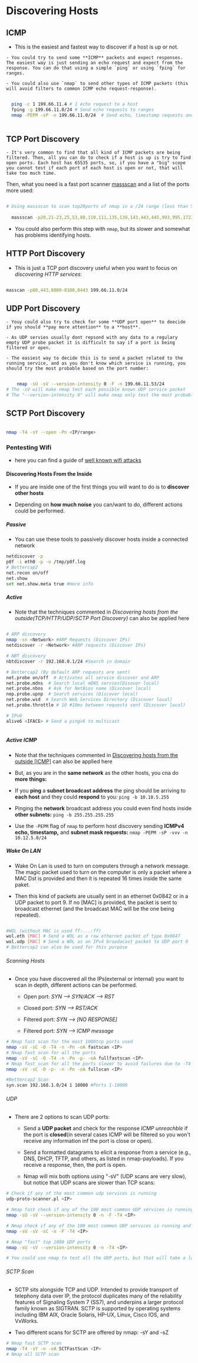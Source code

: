 # Discovering Hosts

## ICMP
 
  -  This is the easiest and fastest way to discover if a host is up or not.
  
    - You could try to send some **ICMP** packets and expect responses. The easiest way is just sending an echo request and expect from the response. You can do that using a simple `ping` or using `fping` for ranges.
 
    - You could also use `nmap` to send other types of ICMP packets (this will avoid filters to common ICMP echo request-response).
        
```bash

  ping -c 1 199.66.11.4 # 1 echo request to a host
  fping -g 199.66.11.0/24 # Send echo requests to ranges
  nmap -PEPM -sP -n 199.66.11.0/24  # Send echo, timestamp requests and subnet mask requests
  
```

## TCP Port Discovery

    - It's very common to find that all kind of ICMP packets are being filtered. Then, all you can do to check if a host is up is try to find open ports. Each host has 65535 ports, so, if you have a "big" scope you cannot test if each port of each host is open or not, that will take too much time.
Then, what you need is a fast port scanner [massscan](https://github.com/robertdavidgraham/masscan) and a list of the ports more used:

```bash

# Using massscan to scan top20ports of nmap in a /24 range (less than 5 mins)
  
  massscan -p20,21-23,25,53,80,110,111,135,139,143,443,445,993,995,1723,3306,3389,5900,8080 199.66.11.0/24

```
   -  You could also perform this step with `nmap`, but its slower and somewhat has problems identifying hosts.    
        
## HTTP Port Discovery

  - This is just a TCP port discovery useful when you want to focus on *discovering HTTP services*:


```bash

masscan -p80,443,8000-8100,8443 199.66.11.0/24

```

## UDP Port Discovery

    - Youy could also try to check for some **UDP port open** to deecide if you should **pay more attention** to a **host**.   

    - As UDP servies usually dont repsond with any data to a regulary empty UDP probe packet it is difficult to say if a port is being filtered or open.   
  
    - The easiest way to decide this is to send a packet related to the running service, and as you don't know which service is running, you should try the most probable based on the port number:   
   
```bash

    nmap -sU -sV --version-intensity 0 -F -n 199.66.11.53/24
# The -sV will make nmap test each possible known UDP service packet
# The "--version-intensity 0" will make nmap only test the most probable


```

## SCTP Port Discovery

```bash

nmap -T4 -sY --open -Pn <IP/range>

```

### Pentesting Wifi

  - here you can find a guide of [well known wifi attacks](https://book.hacktricks.xyz/generic-methodologies-and-resources/pentesting-wifi)


#### Discovering Hosts From the Inside

  - If you are inside one of the first things you will want to do is to **discover other hosts**
  
  - Depending on **how much noise** you can/want to do, different actions could be performed.
  
##### Passive

  - You can use these tools to passively discover hosts inside a connected network
    
```bash
netdiscover -p
p0f -i eth0 -p -o /tmp/p0f.log
# Bettercap2
net.recon on/off
net.show
set net.show.meta true #more info
```

##### Active

  - Note that the techniques commented in *Discovering hosts from the outside(TCP/HTTP/UDP/SCTP Port Discovery)* can also be applied here 
    
```bash

# ARP discovery
nmap -sn <Network> #ARP Requests (Discover IPs)
netdiscover -r <Network> #ARP requests (Discover IPs)

# NBT discovery 
nbtdiscover -r 192.168.0.1/24 #Search in domain

# Bettercap2 (By default ARP requests are sent)
net.probe on/off  # Activates all service discover and ARP
net.probe.mdns  # Search local mDNS servies(Disover local)
net.probe.nbns  # Ask for NetBios name (Discover local)
nep.probe.upnp  # Search services (Discover local)
net.probe.wsd  # Search Web Services Directory (Discover local)
net.probe.throttle # 10 #10ms between requests sent (Discover local)

# IPv6 
alive6 <IFACE> # Send a pingv6 to multicast
  
```

##### Active ICMP

- Note that the techniques commented in [Discovering hosts from the outside [ICMP]](https://book.hacktricks.xyz/generic-methodologies-and-resources/pentesting-network#icmp) can also be applied here

 - But, as you are in the **same network** as the other hosts, you cna do **more things:**

  - If you **ping** a **subnet broadcast address** the ping should be arriving to **each host** and they could **respond** to you: `ping -b 10.10.5.255`
  
  - Pinging the **network** broadcast address you could even find hosts inside **other subnets:** `ping -b 255.255.255.255`
  
  - Use the `-PEPM` flag of `nmap` to perform host discovery sending **ICMPv4 echo, timestamp,** and **subnet mask requests:** `nmap -PEPM -sP -vvv -n 10.12.5.0/24`
    
##### Wake On LAN

- Wake On Lan is used to turn on computers through a network message. The magic packet used to turn on the computer is only a packet where a MAC Dst is provided and then it is repeated 16 times inside the same paket.

- Then this kind of packets are usually sent in an ethernet 0x0842 or in a UDP packet to port 9.
If no [MAC] is provided, the packet is sent to broadcast ethernet (and the broadcast MAC will be the one being repeated).

```bash

#WOL (without MAC is used ff:...:ff)
wol.eth [MAC] # Send a WOL as a raw ethernet packet of type 0x0847
wol.udp [MAC] # Send a WOL as an IPv4 broadacast packet to UDP port 9
# Bettercap2 can also be used for this purpose

```

###### Scanning Hosts

- Once you have discovered all the IPs(external or internal) you want to scan in depth, different actions can be performed.

  - Open port: *SYN --> SYN/ACK --> RST*
  
  - Closed port: *SYN --> RST/ACK*
    
  - Filtered port: *SYN --> [NO RESPONSE]*
  
  - Filtered port: *SYN --> ICMP message*
  
```bash
# Nmap fast scan for the most 1000tcp ports used
nmap -sV -sC -O -T4 -n -Pn -oA fastscan <IP> 
# Nmap fast scan for all the ports
nmap -sV -sC -O -T4 -n -Pn -p- -oA fullfastscan <IP> 
# Nmap fast scan for all the ports slower to avoid failures due to -T4
nmap -sV -sC -O -p- -n -Pn -oA fullscan <IP>

#Bettercap2 Scan
syn.scan 192.168.1.0/24 1 10000 #Ports 1-10000
```

###### UDP 

- There are 2 options to scan UDP ports:
  
  - Send a **UDP packet** and check for the response *ICMP unreachble* if the port is **closed**(in several cases ICMP will be filtered so you won't receive any information inf the port is close or open). 
  
  - Send a formatted datagrams to elicit a response from a service (e.g., DNS, DHCP, TFTP, and others, as listed in nmap-payloads). If you receive a response, then, the port is open.
  
  - Nmap will mix both options using "-sV" (UDP scans are very slow), but notice that UDP scans are slower than TCP scans:

```bash 
# Check if any of the most common udp services is running
udp-proto-scanner.pl <IP> 

# Nmap fast check if any of the 100 most common UDP services is running
nmap -sU -sV --version-intensity 0 -n -F -T4 <IP>

# Nmap check if any of the 100 most common UDP services is running and launch defaults scripts
nmap -sU -sV -sC -n -F -T4 <IP> 

# Nmap "fast" top 1000 UDP ports
nmap -sU -sV --version-intensity 0 -n -T4 <IP>

# You could use nmap to test all the UDP ports, but that will take a lot of time
```

###### SCTP Scan 

- SCTP sits alongside TCP and UDP. Intended to provide transport of telephony data over IP, the protocol duplicates many of the reliability features of Signaling System 7 (SS7), and underpins a larger protocol family known as SIGTRAN. SCTP is supported by operating systems including IBM AIX, Oracle Solaris, HP-UX, Linux, Cisco IOS, and VxWorks.

- Two different scans for SCTP are offered by nmap: -sY and -sZ

```bash
# Nmap fast SCTP scan
nmap -T4 -sY -n -oA SCTFastScan <IP>
# Nmap all SCTP scan

```




